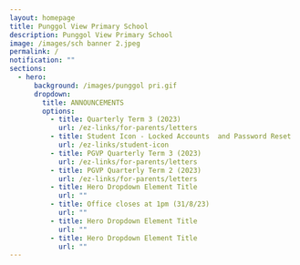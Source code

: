 ```yaml
---
layout: homepage
title: Punggol View Primary School
description: Punggol View Primary School
image: /images/sch banner 2.jpeg
permalink: /
notification: ""
sections:
  - hero:
      background: /images/punggol pri.gif
      dropdown:
        title: ANNOUNCEMENTS
        options:
          - title: Quarterly Term 3 (2023)
            url: /ez-links/for-parents/letters
          - title: Student Icon - Locked Accounts  and Password Reset
            url: /ez-links/student-icon
          - title: PGVP Quarterly Term 3 (2023)
            url: /ez-links/for-parents/letters
          - title: PGVP Quarterly Term 2 (2023)
            url: /ez-links/for-parents/letters
          - title: Hero Dropdown Element Title
            url: ""
          - title: Office closes at 1pm (31/8/23)
            url: ""
          - title: Hero Dropdown Element Title
            url: ""
          - title: Hero Dropdown Element Title
            url: ""
---
```

